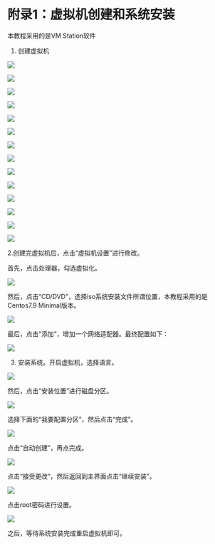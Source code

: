 # 附录1：虚拟机创建和系统安装

本教程采用的是VM Station软件

1. 创建虚拟机

![](./img/1.png)

![](./img/2.png)

![](./img/3.png)

![](./img/4.png)

![](./img/5.png)

![](./img/6.png)

![](./img/7.png)

![](./img/8.png)

![](./img/9.png)

![](./img/10.png)

![](./img/11.png)

![](./img/12.png)

![](./img/13.png)

![](./img/14.png)



2.创建完虚拟机后，点击“虚拟机设置”进行修改。

首先，点击处理器，勾选虚拟化。



![](./img/15.png)



然后，点击“CD/DVD”，选择iso系统安装文件所谓位置，本教程采用的是Centos7.9 Minimal版本。

![](./img/16.png)

最后，点击“添加”，增加一个网络适配器。最终配置如下：

![](./img/17.png)

3. 安装系统。开启虚拟机，选择语言。

![](./img/18.png)

然后，点击“安装位置”进行磁盘分区。

![](./img/19.png)

选择下面的“我要配置分区”，然后点击“完成”。

![](./img/20.png)

点击“自动创建”，再点完成。

![](./img/21.png)

点击“接受更改”，然后返回到主界面点击“继续安装”。

![](./img/22.png)

点击root密码进行设置。

![](./img/23.png)

之后，等待系统安装完成重启虚拟机即可。
